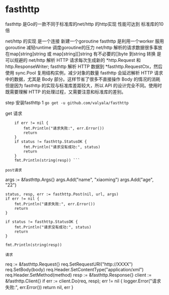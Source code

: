 # fasthttp

fasthttp 是Go的一款不同于标准库的net/http 的http实现 性能可达到 标准库的10倍 

net/http 的实现 是一个连接 新建一个goroutine fasthttp 是利用一个worker 服用goroutine 减轻runtime 调度goroutine的压力
net/http 解析的请求数据很多事放在map[string]string 或 map[string][]string 有不必要的[]byte 到string 转换 是可以规避的
net/http 解析 HTTP 请求每次生成新的 *http.Request 和 http.ResponseWriter; fasthttp 解析 HTTP 数据到 *fasthttp.RequestCtx，然后使用 sync.Pool 复用结构实例，减少对象的数量
fasthttp 会延迟解析 HTTP 请求中的数据，尤其是 Body 部分。这样节省了很多不直接操作 Body 的情况的消耗
但是因为 fasthttp 的实现与标准库差距较大，所以 API 的设计完全不同。使用时既需要理解 HTTP 的处理过程，又需要注意和标准库的差别。

step 安装fasthttp 1 
``` go get -u github.com/valyala/fasthttp ```

get 请求 
```status, resp, err := fasthttp.Get(nil, url)
	if err != nil {
		fmt.Println("请求失败:", err.Error())
		return
	}
	if status != fasthttp.StatusOK {
		fmt.Println("请求没有成功:", status)
		return
	}
	fmt.Println(string(resp)) ```

post请求 
``` 
args := &fasthttp.Args{}
	args.Add("name", "xiaoming")
	args.Add("age", "22")

	status, resp, err := fasthttp.Post(nil, url, args)
	if err != nil {
		fmt.Println("请求失败:", err.Error())
		return
	}

	if status != fasthttp.StatusOK {
		fmt.Println("请求没有成功:", status)
		return
	}

	fmt.Println(string(resp))
 ```
 请求
 ```
 req := &fasthttp.Request{}
 req.SetRequestURI("http://XXXX")
 req.SetBody(body)
 req.Header.SetContentType("application/xml")
 req.Header.SetMethod(method)
 resp := &fasthttp.Response{}
 client := &fasthttp.Client{}
 if err := client.Do(req, resp); err != nil {
	logger.Error("请求失败:", err.Error())
	return nil, err
 }
 ```